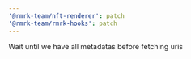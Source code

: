 ```yaml
---
'@rmrk-team/nft-renderer': patch
'@rmrk-team/rmrk-hooks': patch
---
```


Wait until we have all metadatas before fetching uris
